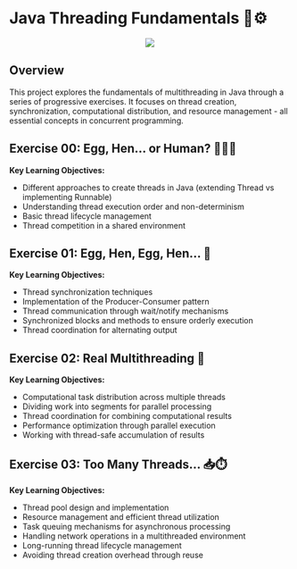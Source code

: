 # Java Threading Fundamentals 🧵⚙️

<p align="center">
  <img src="https://media.geeksforgeeks.org/wp-content/uploads/20220228232738/InputThread.jpg">
</p>

## Overview
This project explores the fundamentals of multithreading in Java through a series of progressive exercises. It focuses on thread creation, synchronization, computational distribution, and resource management - all essential concepts in concurrent programming.

## Exercise 00: Egg, Hen... or Human? 🥚🐔👤
**Key Learning Objectives:**
- Different approaches to create threads in Java (extending Thread vs implementing Runnable)
- Understanding thread execution order and non-determinism
- Basic thread lifecycle management
- Thread competition in a shared environment

## Exercise 01: Egg, Hen, Egg, Hen... 🔄
**Key Learning Objectives:**
- Thread synchronization techniques
- Implementation of the Producer-Consumer pattern
- Thread communication through wait/notify mechanisms
- Synchronized blocks and methods to ensure orderly execution
- Thread coordination for alternating output

## Exercise 02: Real Multithreading 🧮
**Key Learning Objectives:**
- Computational task distribution across multiple threads
- Dividing work into segments for parallel processing
- Thread coordination for combining computational results
- Performance optimization through parallel execution
- Working with thread-safe accumulation of results

## Exercise 03: Too Many Threads... 📥⏱️
**Key Learning Objectives:**
- Thread pool design and implementation
- Resource management and efficient thread utilization
- Task queuing mechanisms for asynchronous processing
- Handling network operations in a multithreaded environment
- Long-running thread lifecycle management
- Avoiding thread creation overhead through reuse